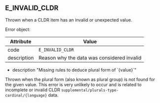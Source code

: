 ## E_INVALID_CLDR

Thrown when a CLDR item has an invalid or unexpected value.

Error object:

| Attribute | Value |
| --- | --- |
| code | `E_INVALID_CLDR` |
| description | Reason why the data was considered invalid |

- description "Missing rules to deduce plural form of \`{value}\`"
 
 Thrown when the plural form (also known as plural group) is not found for the
 given value. This error is very unlikely to occur and is related to incomplete
 or invalid CLDR `supplemental/plurals-type-cardinal/{language}` data.

